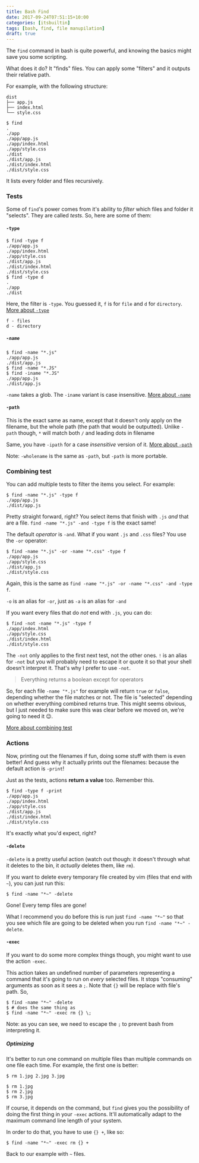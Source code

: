 ```yaml
---
title: Bash Find
date: 2017-09-24T07:51:15+10:00
categories: [itsbuiltin]
tags: [bash, find, file manupilation]
draft: true
---
```


The `find` command in bash is quite powerful, and knowing the basics might save
you some scripting.

What does it do? It "finds" files. You can apply some "filters" and it outputs
their relative path.

For example, with the following structure:

```
dist
├── app.js
├── index.html
└── style.css
``````

```
$ find
.
./app
./app/app.js
./app/index.html
./app/style.css
./dist
./dist/app.js
./dist/index.html
./dist/style.css
```

It lists every folder and files recursively.

### Tests

Some of `find`'s power comes from it's ability to *filter* which files and folder
it "selects". They are called *tests*. So, here are some of them:

#### `-type`

```
$ find -type f
./app/app.js
./app/index.html
./app/style.css
./dist/app.js
./dist/index.html
./dist/style.css
$ find -type d
.
./app
./dist
```

Here, the filter is `-type`. You guessed it, `f` is for `file` and `d` for
`directory`. [More about `-type`][-type]

```
f - files
d - directory
```

##### `-name`

```
$ find -name "*.js"
./app/app.js
./dist/app.js
$ find -name "*.JS"
$ find -iname "*.JS"
./app/app.js
./dist/app.js
```

`-name` takes a glob. The `-iname` variant is case insensitive. [More about `-name`][-name]


#### `-path`

This is the exact same as name, except that it doesn't only apply on the
filename, but the whole path (the path that would be outputted). Unlike `-path`
though, `*` will match both `/` and leading dots in filename

Same, you have `-ipath` for a case *insensitive* version of it. [More about
`-path`][-path]

Note: `-wholename` is the same as `-path`, but `-path` is more portable.

### Combining test

You can add multiple tests to filter the items you select. For example:

```
$ find -name "*.js" -type f
./app/app.js
./dist/app.js
```

Pretty straight forward, right? You select items that finish with `.js` *and* that
are a file. `find -name "*.js" -and -type f` is the exact same!

The default *operator* is `-and`. What if you want `.js` and `.css` files? You
use the `-or` operator:

```
$ find -name "*.js" -or -name "*.css" -type f
./app/app.js
./app/style.css
./dist/app.js
./dist/style.css
```

Again, this is the same as `find -name "*.js" -or -name "*.css" -and -type f`.

`-o` is an alias for `-or`, just as `-a` is an alias for `-and`

If you want every files that do *not* end with `.js`, you can do:

```
$ find -not -name "*.js" -type f
./app/index.html
./app/style.css
./dist/index.html
./dist/style.css
```

The `-not` only applies to the first next test, not the other ones. `!` is an
alias for `-not` but you will probably need to escape it or quote it so that your
shell doesn't interpret it. That's why I prefer to use `-not`.

> Everything returns a boolean except for operators

So, for each file `-name "*.js"` for example will return `true` or `false`,
depending whether the file matches or not. The file is "selected" depending on
whether everything combined returns true. This might seems obvious, but I just
needed to make sure this was clear before we moved on, we're going to need it
:wink:.

[More about combining test][-combining]

### Actions

Now, printing out the filenames if fun, doing some stuff with them is even
better! And guess why it actually prints out the filenames: because the default
action is `-print`!

Just as the tests, actions **return a value** too. Remember this.

```
$ find -type f -print
./app/app.js
./app/index.html
./app/style.css
./dist/app.js
./dist/index.html
./dist/style.css
```

It's exactly what you'd expect, right?

#### `-delete`

`-delete` is a pretty useful action (watch out though: it doesn't through what it
deletes to the bin, it *actually* deletes them, like `rm`).

If you want to delete every temporary file created by vim (files that end with
`~`), you can just run this:

```
$ find -name "*~" -delete
```

Gone! Every temp files are gone!

What I recommend you do before this is run just `find -name "*~"` so that you see
which file are going to be deleted when you run `find -name "*~" -delete`.

#### `-exec`

If you want to do some more complex things though, you might want to use the
action `-exec`.

This action takes an undefined number of parameters representing a command that
it's going to run on *every* selected files. It stops "consuming" arguments as
soon as it sees a `;`. Note that `{}` will be replace with file's path. So,

```
$ find -name "*~" -delete
$ # does the same thing as
$ find -name "*~" -exec rm {} \;
```

Note: as you can see, we need to escape the `;` to prevent bash from interpreting
it.

##### Optimizing

It's better to run one command on multiple files than multiple commands on one
file each time. For example, the first one is better:

```
$ rm 1.jpg 2.jpg 3.jpg
```

```
$ rm 1.jpg
$ rm 2.jpg
$ rm 3.jpg
```

If course, it depends on the command, but `find` gives you the possibility of
doing the first thing in your `-exec` actions. It'll automatically adapt to the
maximum command line length of your system. 

In order to do that, you have to use `{} +`, like so:

```
$ find -name "*~" -exec rm {} +
```



Back to our example with `~` files. 

[-type]: https://www.gnu.org/software/findutils/manual/html_mono/find.html#Type
[-name]: https://www.gnu.org/software/findutils/manual/html_mono/find.html#Base-Name-Patterns
[-path]: https://www.gnu.org/software/findutils/manual/html_mono/find.html#Full-Name-Patterns
[-combining]: https://www.gnu.org/software/findutils/manual/html_mono/find.html#Combining-Primaries-With-Operators

